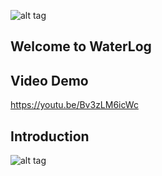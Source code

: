 ![alt tag](http://imgur.com/xpygsMH.png)
## Welcome to WaterLog

## Video Demo
https://youtu.be/Bv3zLM6icWc

## Introduction
![alt tag](http://imgur.com/feSYOyy.png)
